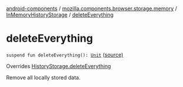 [android-components](../../index.md) / [mozilla.components.browser.storage.memory](../index.md) / [InMemoryHistoryStorage](index.md) / [deleteEverything](./delete-everything.md)

# deleteEverything

`suspend fun deleteEverything(): `[`Unit`](https://kotlinlang.org/api/latest/jvm/stdlib/kotlin/-unit/index.html) [(source)](https://github.com/mozilla-mobile/android-components/blob/master/components/browser/storage-memory/src/main/java/mozilla/components/browser/storage/memory/InMemoryHistoryStorage.kt#L130)

Overrides [HistoryStorage.deleteEverything](../../mozilla.components.concept.storage/-history-storage/delete-everything.md)

Remove all locally stored data.

